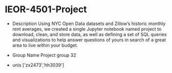 # IEOR-4501-Project
- Description
Using NYC Open Data datasets and Zillow’s historic monthly rent averages, we created a single Jupyter notebook named project to download, clean, and store data, as well as defining a set of SQL queries and visualizations to help answer questions of yours in search of a great area to live within your budget.

- Group Name
Project group 32

- unis
['zx2473','hh3039']
